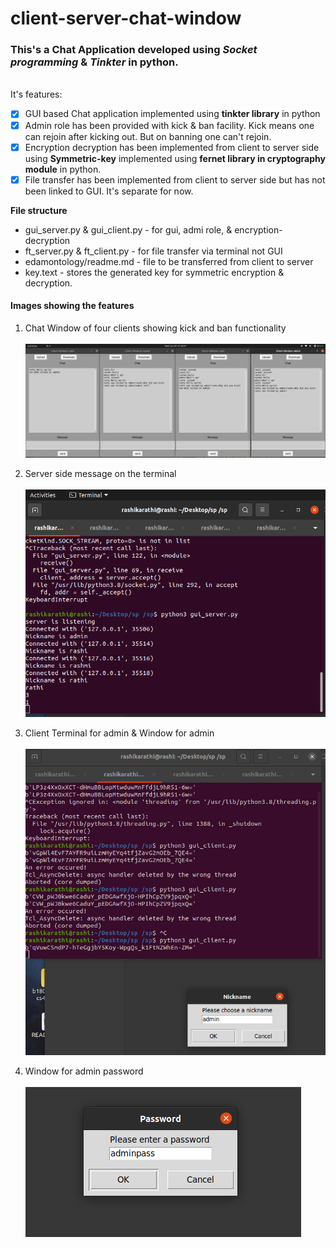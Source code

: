 # client-server-chat-window

### This's a Chat Application developed using *Socket programming* & *Tinkter* in python.
\
It's features:
- [x] GUI based Chat application implemented using **tinkter library** in python
- [x] Admin role has been provided with kick & ban facility. Kick means one can rejoin after kicking out. But on banning one can't rejoin.
- [x] Encryption decryption has been implemented from client to server side using **Symmetric-key** implemented using **fernet library in cryptography module** in python.
- [x] File transfer has been implemented from client to server side but has not been linked to GUI. It's separate for now.

**File structure**
- gui_server.py & gui_client.py - for gui, admi role, & encryption-decryption
- ft_server.py & ft_client.py - for file transfer via terminal not GUI
- edamontology/readme.md - file to be transferred from client to server
- key.text - stores the generated key for symmetric encryption & decryption.
#### Images showing the features

 1. Chat Window of four clients showing kick and ban functionality
 \
 \
![Chat Window](https://raw.githubusercontent.com/raashika03/client-server-chat-window/main/chat-window.png)


 2. Server side message on the terminal
 \
 \
![Server Terminal](https://raw.githubusercontent.com/raashika03/client-server-chat-window/main/server-terminal.png)


 3. Client Terminal for admin & Window for admin
 \
 \
![Admin Client Terminal](https://raw.githubusercontent.com/raashika03/client-server-chat-window/main/admin-client-terminal.png)


 4. Window for admin password
 \
 \
![Admin Password Window](https://raw.githubusercontent.com/raashika03/client-server-chat-window/main/admin-pass.png)
